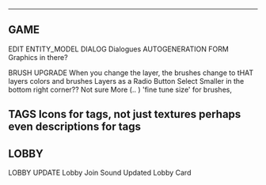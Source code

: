 ---------------------------------------------------------------------------------------------------- 
GAME
---------------------------------------------------------------------------------------------------- 

EDIT ENTITY_MODEL DIALOG
  Dialogues
  AUTOGENERATION FORM
  Graphics in there?

BRUSH UPGRADE
  When you change the layer, the brushes change to tHAT layers colors and brushes
  Layers as a Radio Button Select
  Smaller in the bottom right corner?? Not sure
  More (.. ) 'fine tune size' for brushes,

TAGS
  Icons for tags, not just textures
  perhaps even descriptions for tags
---------------------------------------------------------------------------------------------------- 
LOBBY
---------------------------------------------------------------------------------------------------- 

LOBBY UPDATE
  Lobby Join Sound
  Updated Lobby Card


